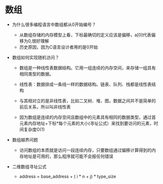 # 数组

- 为什么很多编程语言中数组都从0开始编号？
    - 从数组存储的内存模型上看，下标最确切的定义应该是偏移，a[0]代表偏移为0,很好理解
    - 历史原因，因为C语言设计者用的是0开始

- 数组如何实现随机访问？
    - 数组是一种线性表数据结构。它用一组连续的内存空间，来存储一组具有相同类型的数据。

    - 线性表：数据排成一条线一样的数据结构。链表、队列、栈都是线性表结构
    - 与其相对立的是非线性表，比如二叉树、堆、图，数据之间并不是简单的前后关系，所以叫非线性表

    - 因为数组是连续的内存空间且数组中的元素具有相同的数据类型，通过首元素内存地址+下标*每个元素的大小(寻址公式）来找到要访问的元素，时间复杂度O(1)

- 数组越界问题
    - 访问数组的本质就是访问一段连续内存，只要数组通过偏移计算得到的内存地址是可用的，那么程序就可能不会报任何错误

- 二维数组寻址公式
    - address = base_address + ( i * n + j) * type_size